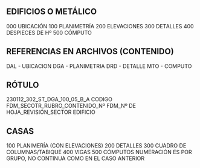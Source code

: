  ## EDIFICIOS O METÁLICO
 000 UBICACIÓN
 100 PLANIMETRÍA
 200 ELEVACIONES
 300 DETALLES
 400 DESPIECES DE Hº
 500 CÓMPUTO

 ## REFERENCIAS EN ARCHIVOS (CONTENIDO)
 DAL - UBICACION
DGA - PLANIMETRIA
DRD - DETALLE
MTO - COMPUTO

 ## RÓTULO
 230112_302_ST_DGA_100_05_B_A
 CODIGO FDM_SECOTR_RUBRO_CONTENIDO_Nº FDM_Nº DE HOJA_REVISIÓN_SECTOR EDIFICIO
 
## CASAS
 100 PLANIMERÍA (CON ELEVACIONES)
 200 DETALLES
 300 CUADRO DE COLUMNAS/TABIQUE
 400 VIGAS
 500 CÓMPUTOS
 NUMERACIÓN ES POR GRUPO, NO CONTINUA COMO EN EL CASO ANTERIOR
